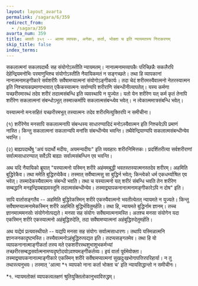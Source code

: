 ```yaml
---
layout: layout_avarta
permalink: /sagara/6/359
redirect_from:
  - /sagara/359
avarta_num: 359
title: आवर्तः ३५९ -- आत्मा व्यापकः, अनेकः, कर्ता, भोक्ता च इति न्यायमतस्य निराकरणम्
skip_title: false
index_terms: 
---
```


सकलात्मनां सकलपदार्थैः सह संयोगोऽस्तीति
न्यायमतम्। नानात्मनामव्यापकैः परिच्छिन्नैः सकलैरपि देहेन्द्रियमनोभिः
परमाणुभिश्च संयोगोऽस्तीति नैयायिकमतं न सङ्गच्छते। तथा हि व्यापकानां
नानात्मनामङ्गीकारे सर्वशरीरैः सर्वेषामप्यात्मनां संयोगोऽङ्गीकार्यः। तदा चेदं
शरीरमस्यैवात्मनो नेतरस्यात्मन इति निश्चायकप्रमाणाभावात् एकैकस्यात्मनः
सर्वाण्यपि शरीराणि संबन्धीनीत्यापतेत्। यस्य कर्मणा यच्छरीरमारब्धं तदेव
शरीरं तदात्मसंबन्धि इति व्यवस्थापि न युज्येत। यतो येन शरीरेण
यत् कर्म कृतं तेनापि शरीरेण सकलात्मनां संबन्धोऽभूत् तस्मात्कर्मापि
सकलात्मसंबन्ध्येव भवेत्। न त्वेकात्ममात्रसंबन्धि भवेत्।

यस्यात्मनो मनःसहितं यच्छरीरमभूत् तस्यात्मनः तदेव शरीरमित्युक्तिरपि न समीचीना।

(१) शरीरेणेव मनसापि सकलात्मनापि संबन्धस्य साधारण्यादिदं
मनोऽस्यैवात्मन इति निश्चयेऽपि प्रमाणं नास्ति। किन्तु सकलात्मनां
सकलान्यपि मनांसि संबन्धीन्येव भवन्ति। तथैवेन्द्रियाण्यपि सकलात्मसंबन्धीन्येव भवन्ति।

(२) बाह्यपदार्थेषु 'अयं पदार्थो मदीयः, अयमन्यदीयः" इति व्यवहारः
शरीरनिमित्तकः। प्रदर्शितरीत्या सर्वशरीराणां सर्वात्मसाधारण्यात् सर्वेऽपि
बाह्याः सर्वात्मसंबन्धिन एव भवन्ति।

अथ यदि नैयायिको ब्रूयात्
"यस्यात्मनो यस्मिन् शरीरे अहंममबुद्धी भवतस्तस्यात्मनस्तदेव शरीरम्। अहमिति बुद्धिरेकैव। तथा ममेति
बुद्धिरप्येकैव। तस्मात् सर्वेष्वात्मसु सा बुद्धिर्न भवेत्; किन्त्वेको धर्म एकधर्म्याश्रित एव भवेत्। तस्मादेकस्यैवात्मनः संबन्धी भवति। तथा च यस्यात्मनो यत् शरीरं संबन्धि भवति तेन शरीरेण सम्बद्धानि मनइन्द्रियबाह्यवस्तूनि
तदात्मसंबन्धीन्येव। तस्माद्व्यापकनानात्मनामङ्गीकारेऽपि न दोष" इति।

सापि वार्तासङ्गतैव --
अहमिति बुद्धिरेकस्मिन् शरीरे एकस्यैवात्मनो भवतीत्येतत् न्यायमते न युज्यते। किन्तु सर्वेषामप्यात्मनामेकस्मिन्
शरीरे अहमिति बुद्धिर्भवितुमर्हति। तथा हि, न्यायमते बुद्धिर्नाम ज्ञानम्। तच्च
ज्ञानमात्ममनसोः संयोगेनोत्पद्यते। मनसा सह संयोगः सर्वेषामात्मनामस्ति।
अतश्च मनसा संयोगेन यदा एकस्मिन् शरीरे एकस्यात्मनो अहंबुद्धिरुदेति,
तदा सर्वेषामप्यात्मनां अहंबुद्धिरुदेतुमर्हति।

अथ यद्येवं प्रत्यवस्थीयते --
यद्यपि मनसा सह संयोगः सर्वात्मसाधारणः। तथापि यस्मिन्नात्मनि ज्ञानजनकादृष्टमस्ति। तस्यैवात्मनोऽहंबुद्धिरुत्पद्यत इति। तदप्यसङ्गतमेव। तथा हि यो व्यापकनानात्माङ्गीकर्ता
तस्य मते एकशरीरस्थशुभाशुभकर्मभ्यां तच्छरीरसम्बद्धसर्वात्मनामप्यदृष्टोदयोऽवश्यमङ्गीकर्तव्यः। इयं वार्ता पूर्वमेवोक्ता। तस्माद्व्यापकनानात्माङ्गीकारे एकस्मिन् शरीरे सर्वेषामप्यात्मनां सुखदुःखभोगापत्तिरपरिहार्या। न तु तथास्त्यनुभवः। तस्मात् 'आत्मा *१ व्यापको नाना कर्ता भोक्ता च' इति न्यायसिद्धान्तो न समीचीनः।

<div class="footnote" markdown="1">
*१. न्यायमतोक्तं व्यापकत्वलक्षणं श्रुतियुक्तिलोकानुभवविरुद्धम्।
</div>